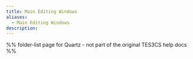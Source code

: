 ```yaml
---
title: Main Editing Windows
aliases:
  - Main Editing Windows
description:
---
```

%% folder-list page for Quartz - not part of the original TES3CS help docs %%